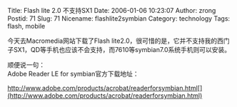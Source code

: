 Title: Flash lite 2.0 不支持SX1
Date: 2006-01-06 10:23:07
Author: zrong
Postid: 71
Slug: 71
Nicename: flashlite2symbian
Category: technology
Tags: flash, mobile

今天去Macromedia网站下载了Flash
lite2.0，很可惜的是，它并不支持我的西门子SX1，QD等手机也应该不会支持，而7610等symbian7.0系统手机则可以安装。

顺便说一句：  
Adobe Reader LE for symbian官方下载地址：  

http://www.adobe.com/products/acrobat/readerforsymbian.html[](http://www.adobe.com/products/acrobat/readerforsymbian.html)

